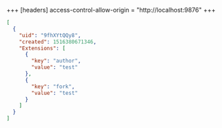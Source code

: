 +++
[headers]
access-control-allow-origin = "http://localhost:9876"
+++

```json
[
  {
    "uid": "9fhXYtQQy8",
    "created": 1516380671346,
    "Extensions": [
      {
        "key": "author",
        "value": "test"
      },
      {
        "key": "fork",
        "value": "test"
      }
    ]
  }
]
```
